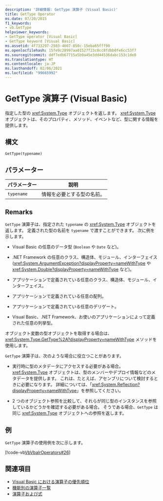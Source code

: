 ```yaml
---
description: '詳細情報: GetType 演算子 (Visual Basic)'
title: GetType Operator
ms.date: 07/20/2015
f1_keywords:
- vb.GetType
helpviewer_keywords:
- GetType operator [Visual Basic]
- GetType keyword [Visual Basic]
ms.assetid: 4f733297-2503-4607-850c-15eba65fff90
ms.openlocfilehash: 15fe9c28997aa01527f23c0cc8fdbb0fe6cc53f7
ms.sourcegitcommit: ddf7edb67715a5b9a45e3dd44536dabc153c1de0
ms.translationtype: HT
ms.contentlocale: ja-JP
ms.lasthandoff: 02/06/2021
ms.locfileid: "99665992"
---
```

# <a name="gettype-operator-visual-basic"></a>GetType 演算子 (Visual Basic)

指定した型の <xref:System.Type> オブジェクトを返します。 <xref:System.Type> オブジェクトは、そのプロパティ、メソッド、イベントなど、型に関する情報を提供します。  
  
## <a name="syntax"></a>構文  
  
```vb  
GetType(typename)  
```  
  
## <a name="parameters"></a>パラメーター  
  
|パラメーター|説明|  
|---|---|  
|`typename`|情報を必要とする型の名前。|  
  
## <a name="remarks"></a>Remarks  

 `GetType` 演算子は、指定された `typename` の <xref:System.Type> オブジェクトを返します。 定義された型の名前を `typename` で渡すことができます。 次に例を示します。  
  
- Visual Basic の任意のデータ型 (`Boolean` や `Date` など)。  
  
- .NET Framework の任意のクラス、構造体、モジュール、インターフェイス (<xref:System.ArgumentException?displayProperty=nameWithType> や <xref:System.Double?displayProperty=nameWithType> など)。  
  
- アプリケーションで定義されている任意のクラス、構造体、モジュール、インターフェイス。  
  
- アプリケーションで定義されている任意の配列。  
  
- アプリケーションで定義されている任意のデリゲート。  
  
- Visual Basic、.NET Framework、お使いのアプリケーションによって定義された任意の列挙型。  
  
 オブジェクト変数の型オブジェクトを取得する場合は、<xref:System.Type.GetType%2A?displayProperty=nameWithType> メソッドを使用します。  
  
 `GetType` 演算子は、次のような場合に役立つことがあります。  
  
- 実行時に型のメタデータにアクセスする必要がある場合。 <xref:System.Type> オブジェクトは、型のメンバーやデプロイ情報などのメタデータを提供します。 これは、たとえば、アセンブリについて検討するときに必要になります。 詳細については、「<xref:System.Reflection?displayProperty=nameWithType>」を参照してください。  
  
- 2 つのオブジェクト参照を比較して、それらが同じ型のインスタンスを参照しているかどうかを確認する必要がある場合。 そうである場合、`GetType` は同じ <xref:System.Type> オブジェクトへの参照を返します。  
  
## <a name="example"></a>例  

 `GetType` 演算子の使用例を次に示します。  
  
 [!code-vb[VbVbalrOperators#26](~/samples/snippets/visualbasic/VS_Snippets_VBCSharp/VbVbalrOperators/VB/Class1.vb#26)]  
  
## <a name="see-also"></a>関連項目

- [Visual Basic における演算子の優先順位](operator-precedence.md)
- [機能別の演算子一覧](operators-listed-by-functionality.md)
- [演算子および式](../../programming-guide/language-features/operators-and-expressions/index.md)
